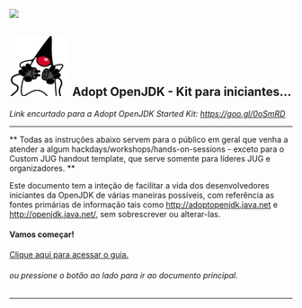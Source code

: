 [![](https://londonjavacommunity.files.wordpress.com/2009/11/bannerblog.jpg)](https://londonjavacommunity.wordpress.com/tag/london-java-community/)

![](../cover_small.jpg) Adopt OpenJDK - Kit para iniciantes...
---

*Link encurtado para a Adopt OpenJDK Started Kit: https://goo.gl/0oSmRD*

---

** Todas as instruções abaixo servem para o público em geral que venha a atender a algum hackdays/workshops/hands-on-sessions - exceto para o Custom JUG handout template, que serve somente para líderes JUG e organizadores. **

Este documento tem a inteção de facilitar a vida dos desenvolvedores iniciantes da OpenJDK de várias maneiras possíveis, com referência as fontes primárias de informação tais como http://adoptopenjdk.java.net e http://openjdk.java.net/, sem sobrescrever ou alterar-las.

#### Vamos começar!
[Clique aqui para acessar o guia.](https://mikebgx.gitbooks.io/adopt-openjdk-quickstart-chapter/content/quick-start.html)
###### ou pressione o botão ao lado para ir ao documento principal.
---